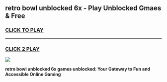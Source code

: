 
## retro bowl unblocked 6x - Play Unblocked Gmaes & Free
<h3>
<a href="https://news.freeplayer.one?title=retro_bowl_unblocked_6x&ref=16F">CLICK TO PLAY</a></h3>
<hr>

<h3>
<a href="https://news.freeplayer.one?title=retro_bowl_unblocked_6x&ref=16F">CLICK 2 PLAY</a>
  
</h3>

<a href="https://news.freeplayer.one?title=retro_bowl_unblocked_6x&ref=16F/"><img src="https://clearcache.store/games.png"></a>


**retro bowl unblocked 6x games unblocked: Your Gateway to Fun and Accessible Online Gaming**
